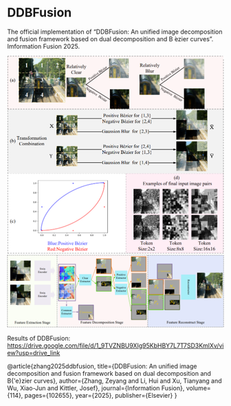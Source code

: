 # DDBFusion
The official implementation of “DDBFusion: An unified image decomposition and fusion framework based on dual decomposition and B ́ezier curves”. 
Imformation Fusion 2025.

<img src="./images/FrameWork.png">
<img src="./images/Network.png">

Results of DDBFusion: 
https://drive.google.com/file/d/1_9TVZNBU9XIg95KbHBY7L7T7SD3KmlXv/view?usp=drive_link

@article{zhang2025ddbfusion,
  title={DDBFusion: An unified image decomposition and fusion framework based on dual decomposition and B{\'e}zier curves},
  author={Zhang, Zeyang and Li, Hui and Xu, Tianyang and Wu, Xiao-Jun and Kittler, Josef},
  journal={Information Fusion},
  volume={114},
  pages={102655},
  year={2025},
  publisher={Elsevier}
}
